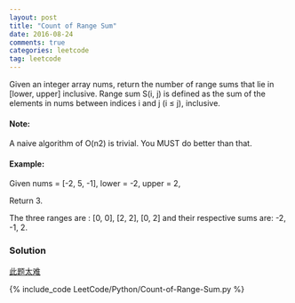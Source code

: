 ```yaml
---
layout: post
title: "Count of Range Sum"
date: 2016-08-24
comments: true
categories: leetcode
tag: leetcode
---
```


Given an integer array nums, return the number of range sums that lie in [lower, upper] inclusive.
Range sum S(i, j) is defined as the sum of the elements in nums between indices i and j (i ≤ j), inclusive.

#### Note:
A naive algorithm of O(n2) is trivial. You MUST do better than that.

#### Example:
Given nums = [-2, 5, -1], lower = -2, upper = 2,

Return 3.

The three ranges are : [0, 0], [2, 2], [0, 2] and their respective sums are: -2, -1, 2.

<!--more-->

### Solution

[此题太难](https://www.hrwhisper.me/leetcode-count-of-range-sum/)

{% include_code LeetCode/Python/Count-of-Range-Sum.py %}
